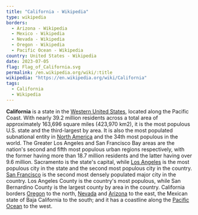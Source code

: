 ```yaml
---
title: "California - Wikipedia"
type: wikipedia
borders:
  - Arizona - Wikipedia
  - Mexico - Wikipedia
  - Nevada - Wikipedia
  - Oregon - Wikipedia
  - Pacific Ocean - Wikipedia
country: United States - Wikipedia
date: 2023-07-05
flag: Flag_of_California.svg
permalink: /en.wikipedia.org/wiki/:title
wikipedia: "https://en.wikipedia.org/wiki/California"
tags:
  - California
  - Wikipedia
---
```

**California** is a state in the [Western United States](/en.wikipedia.org/wiki/Western_United_States), located along the Pacific Coast. With nearly 39.2 million residents across a total area of approximately 163,696 square miles (423,970 km2), it is the most populous U.S. state and the third-largest by area. It is also the most populated subnational entity in [North America](/en.wikipedia.org/wiki/North_America) and the 34th most populous in the world. The Greater Los Angeles and San Francisco Bay areas are the nation's second and fifth most populous urban regions respectively, with the former having more than 18.7 million residents and the latter having over 9.6 million. Sacramento is the state's capital, while [Los Angeles](/en.wikipedia.org/wiki/Los_Angeles) is the most populous city in the state and the second most populous city in the country. [San Francisco](/en.wikipedia.org/wiki/San_Francisco) is the second most densely populated major city in the country. Los Angeles County is the country's most populous, while San Bernardino County is the largest county by area in the country. California borders [Oregon](/en.wikipedia.org/wiki/Oregon) to the north, [Nevada](/en.wikipedia.org/wiki/Nevada) and [Arizona](/en.wikipedia.org/wiki/Arizona) to the east, the Mexican state of Baja California to the south; and it has a coastline along the [Pacific Ocean](/en.wikipedia.org/wiki/Pacific_Ocean) to the west.